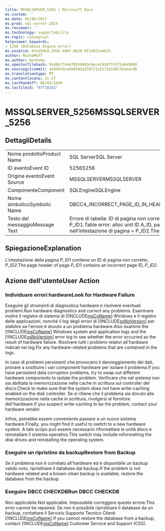 ```yaml
---
title: MSSQLSERVER_5256 | Microsoft Docs
ms.custom: ''
ms.date: 03/06/2017
ms.prod: sql-server-2014
ms.reviewer: ''
ms.technology: supportability
ms.topic: conceptual
helpviewer_keywords:
- 5256 (Database Engine error)
ms.assetid: 6fe254b4-2926-446f-8b20-0f1d921a4615
author: MashaMSFT
ms.author: mathoma
ms.openlocfilehash: 9146b7744e78550463cbec4c05df5fd75a049898
ms.sourcegitcommit: ad4d92dce894592a259721a1571b1d8736abacdb
ms.translationtype: MT
ms.contentlocale: it-IT
ms.lasthandoff: 08/04/2020
ms.locfileid: "87718162"
---
```

# <a name="mssqlserver_5256"></a><span data-ttu-id="b2959-102">MSSQLSERVER_5256</span><span class="sxs-lookup"><span data-stu-id="b2959-102">MSSQLSERVER_5256</span></span>
    
## <a name="details"></a><span data-ttu-id="b2959-103">Dettagli</span><span class="sxs-lookup"><span data-stu-id="b2959-103">Details</span></span>  
  
|||  
|-|-|  
|<span data-ttu-id="b2959-104">Nome prodotto</span><span class="sxs-lookup"><span data-stu-id="b2959-104">Product Name</span></span>|<span data-ttu-id="b2959-105">SQL Server</span><span class="sxs-lookup"><span data-stu-id="b2959-105">SQL Server</span></span>|  
|<span data-ttu-id="b2959-106">ID evento</span><span class="sxs-lookup"><span data-stu-id="b2959-106">Event ID</span></span>|<span data-ttu-id="b2959-107">5256</span><span class="sxs-lookup"><span data-stu-id="b2959-107">5256</span></span>|  
|<span data-ttu-id="b2959-108">Origine evento</span><span class="sxs-lookup"><span data-stu-id="b2959-108">Event Source</span></span>|<span data-ttu-id="b2959-109">MSSQLSERVER</span><span class="sxs-lookup"><span data-stu-id="b2959-109">MSSQLSERVER</span></span>|  
|<span data-ttu-id="b2959-110">Componente</span><span class="sxs-lookup"><span data-stu-id="b2959-110">Component</span></span>|<span data-ttu-id="b2959-111">SQLEngine</span><span class="sxs-lookup"><span data-stu-id="b2959-111">SQLEngine</span></span>|  
|<span data-ttu-id="b2959-112">Nome simbolico</span><span class="sxs-lookup"><span data-stu-id="b2959-112">Symbolic Name</span></span>|<span data-ttu-id="b2959-113">DBCC4_INCORRECT_PAGE_ID_IN_HEADER_NO_METADATA</span><span class="sxs-lookup"><span data-stu-id="b2959-113">DBCC4_INCORRECT_PAGE_ID_IN_HEADER_NO_METADATA</span></span>|  
|<span data-ttu-id="b2959-114">Testo del messaggio</span><span class="sxs-lookup"><span data-stu-id="b2959-114">Message Text</span></span>|<span data-ttu-id="b2959-115">Errore di tabella: ID di pagina non corretto nell'intestazione di pagina dell'ID di unità di allocazione A_ID, pagina P_ID1.</span><span class="sxs-lookup"><span data-stu-id="b2959-115">Table error: alloc unit ID A_ID, page P_ID1 contains an incorrect page ID in its page header.</span></span> <span data-ttu-id="b2959-116">PageId nell'intestazione di pagina = P_ID2.</span><span class="sxs-lookup"><span data-stu-id="b2959-116">The PageId in the page header = P_ID2.</span></span>|  
  
## <a name="explanation"></a><span data-ttu-id="b2959-117">Spiegazione</span><span class="sxs-lookup"><span data-stu-id="b2959-117">Explanation</span></span>  
 <span data-ttu-id="b2959-118">L'intestazione della pagina *P_ID1* contiene un ID di pagina non corretto, *P_ID2*.</span><span class="sxs-lookup"><span data-stu-id="b2959-118">The page header of page *P_ID1* contains an incorrect page ID, *P_ID2*.</span></span>  
  
## <a name="user-action"></a><span data-ttu-id="b2959-119">Azione dell'utente</span><span class="sxs-lookup"><span data-stu-id="b2959-119">User Action</span></span>  
  
### <a name="look-for-hardware-failure"></a><span data-ttu-id="b2959-120">Individuare errori hardware</span><span class="sxs-lookup"><span data-stu-id="b2959-120">Look for Hardware Failure</span></span>  
 <span data-ttu-id="b2959-121">Eseguire gli strumenti di diagnostica hardware e risolvere eventuali problemi.</span><span class="sxs-lookup"><span data-stu-id="b2959-121">Run hardware diagnostics and correct any problems.</span></span> <span data-ttu-id="b2959-122">Esaminare inoltre il registro di sistema di [!INCLUDE[msCoName](../../includes/msconame-md.md)] Windows e il registro delle applicazioni, nonché il log degli errori di [!INCLUDE[ssNoVersion](../../includes/ssnoversion-md.md)] per stabilire se l'errore è dovuto a un problema hardware.</span><span class="sxs-lookup"><span data-stu-id="b2959-122">Also examine the [!INCLUDE[msCoName](../../includes/msconame-md.md)] Windows system and application logs and the [!INCLUDE[ssNoVersion](../../includes/ssnoversion-md.md)] error log to see whether the error occurred as the result of hardware failure.</span></span> <span data-ttu-id="b2959-123">Risolvere tutti i problemi relativi all'hardware indicati nei log.</span><span class="sxs-lookup"><span data-stu-id="b2959-123">Fix any hardware-related problems that are contained in the logs.</span></span>  
  
 <span data-ttu-id="b2959-124">In caso di problemi persistenti che provocano il danneggiamento dei dati, provare a sostituire i vari componenti hardware per isolare il problema.</span><span class="sxs-lookup"><span data-stu-id="b2959-124">If you have persistent data corruption problems, try to swap out different hardware components to isolate the problem.</span></span> <span data-ttu-id="b2959-125">Verificare che nel sistema non sia abilitata la memorizzazione nella cache in scrittura sul controller del disco.</span><span class="sxs-lookup"><span data-stu-id="b2959-125">Check to make sure that the system does not have write-caching enabled on the disk controller.</span></span> <span data-ttu-id="b2959-126">Se si ritiene che il problema sia dovuto alla memorizzazione nella cache in scrittura, rivolgersi al fornitore dell'hardware.</span><span class="sxs-lookup"><span data-stu-id="b2959-126">If you suspect write-caching to be the problem, contact your hardware vendor.</span></span>  
  
 <span data-ttu-id="b2959-127">Infine, potrebbe essere conveniente passare a un nuovo sistema hardware.</span><span class="sxs-lookup"><span data-stu-id="b2959-127">Finally, you might find it useful to switch to a new hardware system.</span></span> <span data-ttu-id="b2959-128">A tale scopo può essere necessario riformattare le unità disco e reinstallare il sistema operativo.</span><span class="sxs-lookup"><span data-stu-id="b2959-128">This switch may include reformatting the disk drives and reinstalling the operating system.</span></span>  
  
### <a name="restore-from-backup"></a><span data-ttu-id="b2959-129">Eseguire un ripristino da backup</span><span class="sxs-lookup"><span data-stu-id="b2959-129">Restore from Backup</span></span>  
 <span data-ttu-id="b2959-130">Se il problema non è correlato all'hardware ed è disponibile un backup valido noto, ripristinare il database dal backup.</span><span class="sxs-lookup"><span data-stu-id="b2959-130">If the problem is not hardware related and a known clean backup is available, restore the database from the backup.</span></span>  
  
### <a name="run-dbcc-checkdb"></a><span data-ttu-id="b2959-131">Eseguire DBCC CHECKDB</span><span class="sxs-lookup"><span data-stu-id="b2959-131">Run DBCC CHECKDB</span></span>  
 <span data-ttu-id="b2959-132">Non applicabile.</span><span class="sxs-lookup"><span data-stu-id="b2959-132">Not applicable.</span></span> <span data-ttu-id="b2959-133">Impossibile correggere questo errore.</span><span class="sxs-lookup"><span data-stu-id="b2959-133">This error cannot be repaired.</span></span> <span data-ttu-id="b2959-134">Se non è possibile ripristinare il database da un backup, contattare il Servizio Supporto Tecnico Clienti [!INCLUDE[msCoName](../../includes/msconame-md.md)].</span><span class="sxs-lookup"><span data-stu-id="b2959-134">If you cannot restore the database from a backup, contact [!INCLUDE[msCoName](../../includes/msconame-md.md)] Customer Service and Support (CSS).</span></span>  
  
  
